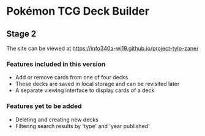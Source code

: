 # Pokémon TCG Deck Builder
## Stage 2

The site can be viewed at <https://info340a-wi19.github.io/project-tylo-zane/>

### Features included in this version
* Add or remove cards from one of four decks
* These decks are saved in local storage and can be revisited later
* A separate viewing interface to display cards of a deck

### Features yet to be added
* Deleting and creating new decks
* Filtering search results by 'type' and 'year published'